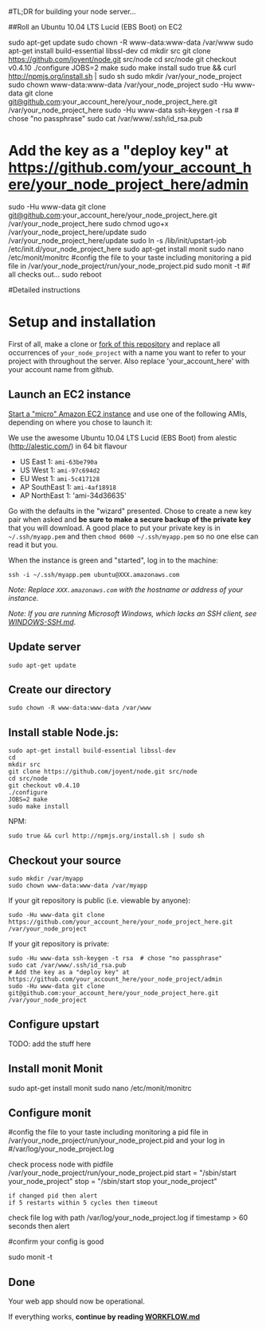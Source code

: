 #TL;DR for building your node server...

##Roll an Ubuntu 10.04 LTS Lucid (EBS Boot) on EC2

sudo apt-get update
sudo chown -R www-data:www-data /var/www
sudo apt-get install build-essential libssl-dev
cd
mkdir src
git clone https://github.com/joyent/node.git src/node
cd src/node
git checkout v0.4.10
./configure
JOBS=2 make
sudo make install
sudo true && curl http://npmjs.org/install.sh | sudo sh
sudo mkdir /var/your_node_project
sudo chown www-data:www-data /var/your_node_project
sudo -Hu www-data git clone git@github.com:your_account_here/your_node_project_here.git /var/your_node_project_here
sudo -Hu www-data ssh-keygen -t rsa  # chose "no passphrase"
sudo cat /var/www/.ssh/id_rsa.pub
# Add the key as a "deploy key" at https://github.com/your_account_here/your_node_project_here/admin
sudo -Hu www-data git clone git@github.com:your_account_here/your_node_project_here.git /var/your_node_project_here
sudo chmod ugo+x /var/your_node_project_here/update
sudo /var/your_node_project_here/update
sudo ln -s /lib/init/upstart-job /etc/init.d/your_node_project_here
sudo apt-get install monit
sudo nano /etc/monit/monitrc
#config the file to your taste including monitoring a pid file in /var/your_node_project/run/your_node_project.pid
sudo monit -t
#if all checks out...
sudo reboot



#Detailed instructions

# Setup and installation

First of all, make a clone or [fork of this repository](http://help.github.com/fork-a-repo/) and replace all occurrences of `your_node_project` with a name you want to refer to your project with throughout the server.  Also replace 'your_account_here' with your account name from github.

## Launch an EC2 instance

[Start a "micro" Amazon EC2 instance](https://console.aws.amazon.com/ec2/home) and use one of the following AMIs, depending on where you chose to launch it:

We use the awesome Ubuntu 10.04 LTS Lucid (EBS Boot) from alestic (http://alestic.com/) in 64 bit flavour

- US East 1: `ami-63be790a`
- US West 1: `ami-97c694d2`
- EU West 1: `ami-5c417128`
- AP SouthEast 1: `ami-4af18918`
- AP NorthEast 1: 'ami-34d36635'

Go with the defaults in the "wizard" presented. Chose to create a new key pair when asked and **be sure to make a secure backup of the private key** that you will download. A good place to put your private key is in `~/.ssh/myapp.pem` and then `chmod 0600 ~/.ssh/myapp.pem` so no one else can read it but you.

When the instance is green and "started", log in to the machine:

    ssh -i ~/.ssh/myapp.pem ubuntu@XXX.amazonaws.com

*Note: Replace `XXX.amazonaws.com` with the hostname or address of your instance.*

*Note: If you are running Microsoft Windows, which lacks an SSH client, see [WINDOWS-SSH.md](WINDOWS-SSH.md#readme)*.

## Update server

	sudo apt-get update
	
## Create our directory
	sudo chown -R www-data:www-data /var/www

## Install stable Node.js:

	sudo apt-get install build-essential libssl-dev
	cd
	mkdir src
	git clone https://github.com/joyent/node.git src/node
	cd src/node
	git checkout v0.4.10
	./configure
	JOBS=2 make
	sudo make install

NPM:

    sudo true && curl http://npmjs.org/install.sh | sudo sh

## Checkout your source

    sudo mkdir /var/myapp
    sudo chown www-data:www-data /var/myapp

If your git repository is public (i.e. viewable by anyone):

    sudo -Hu www-data git clone https://github.com/your_account_here/your_node_project_here.git /var/your_node_project

If your git repository is private:

    sudo -Hu www-data ssh-keygen -t rsa  # chose "no passphrase"
    sudo cat /var/www/.ssh/id_rsa.pub
    # Add the key as a "deploy key" at https://github.com/your_account_here/your_node_project/admin
    sudo -Hu www-data git clone git@github.com:your_account_here/your_node_project_here.git /var/your_node_project

## Configure upstart

TODO: add the stuff here

## Install monit Monit
sudo apt-get install monit
sudo nano /etc/monit/monitrc

## Configure monit
#config the file to your taste including monitoring a pid file in /var/your_node_project/run/your_node_project.pid and your log in  
#/var/log/your_node_project.log

check process node with pidfile /var/your_node_project/run/your_node_project.pid
        start = "/sbin/start your_node_project"
        stop = "/sbin/start stop your_node_project"

    if changed pid then alert
    if 5 restarts within 5 cycles then timeout

check file log with path /var/log/your_node_project.log
	if timestamp > 60 seconds then alert

#confirm your config is good

sudo monit -t

## Done

Your web app should now be operational.

If everything works, **continue by reading [WORKFLOW.md](https://github.com/ctmaclean/ec2-webapp/blob/master/WORKFLOW.md#readme)**
